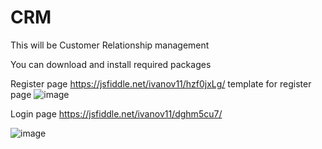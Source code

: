 # CRM
This will be Customer Relationship management

You can download and install required packages


Register page https://jsfiddle.net/ivanov11/hzf0jxLg/ template for register page 
![image](https://user-images.githubusercontent.com/70209229/135764931-9fa017fa-f252-4f69-b37c-5c76841d9811.png)



Login page https://jsfiddle.net/ivanov11/dghm5cu7/

![image](https://user-images.githubusercontent.com/70209229/135764959-061d2df6-6cfd-443e-bde0-f2ead7368b98.png)
